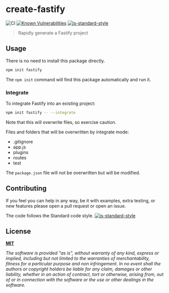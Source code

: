# create-fastify

![CI](https://github.com/fastify/create-fastify/workflows/CI/badge.svg)
[![Known Vulnerabilities](https://snyk.io/test/github/fastify/create-fastify/badge.svg)](https://snyk.io/test/github/fastify/create-fastify)
[![js-standard-style](https://img.shields.io/badge/code%20style-standard-brightgreen.svg?style=flat)](https://standardjs.com/)

> Rapidly generate a Fastify project


## Usage

There is no need to install this package directly.

```sh
npm init fastify
```

The `npm init` command will find this package automatically and run it.

### Integrate

To integrate Fastify into an existing project:

```sh
npm init fastify -- --integrate
```

Note that this will overwrite files, so exercise caution.

Files and folders that will be overwritten by integrate mode:

* .gitignore
* app.js
* plugins
* routes
* test

The `package.json` file will not be overwritten but will be modified.

## Contributing
If you feel you can help in any way, be it with examples, extra testing, or new features please open a pull request or open an issue.

The code follows the Standard code style.
[![js-standard-style](https://cdn.rawgit.com/feross/standard/master/badge.svg)](https://github.com/feross/standard)

## License
**[MIT](https://github.com/fastify/fastify-cli/blob/master/LICENSE)**

*The software is provided "as is", without warranty of any kind, express or implied, including but not limited to the warranties of merchantability, fitness for a particular purpose and non infringement. In no event shall the authors or copyright holders be liable for any claim, damages or other liability, whether in an action of contract, tort or otherwise, arising from, out of or in connection with the software or the use or other dealings in the software.*

